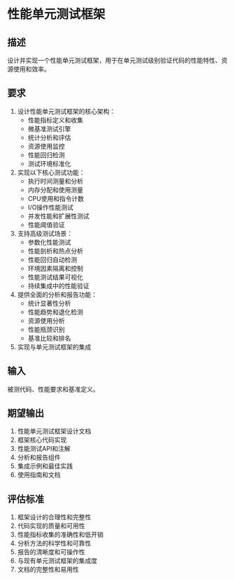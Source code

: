 # 性能单元测试框架

## 描述
设计并实现一个性能单元测试框架，用于在单元测试级别验证代码的性能特性、资源使用和效率。

## 要求
1. 设计性能单元测试框架的核心架构：
   - 性能指标定义和收集
   - 微基准测试引擎
   - 统计分析和评估
   - 资源使用监控
   - 性能回归检测
   - 测试环境标准化
2. 实现以下核心测试功能：
   - 执行时间测量和分析
   - 内存分配和使用测量
   - CPU使用和指令计数
   - I/O操作性能测试
   - 并发性能和扩展性测试
   - 性能阈值验证
3. 支持高级测试场景：
   - 参数化性能测试
   - 性能剖析和热点分析
   - 性能回归自动检测
   - 环境因素隔离和控制
   - 性能测试结果可视化
   - 持续集成中的性能验证
4. 提供全面的分析和报告功能：
   - 统计显著性分析
   - 性能趋势和退化检测
   - 资源使用分析
   - 性能瓶颈识别
   - 基准比较和排名
5. 实现与单元测试框架的集成

## 输入
被测代码、性能要求和基准定义。

## 期望输出
1. 性能单元测试框架设计文档
2. 框架核心代码实现
3. 性能测试API和注解
4. 分析和报告组件
5. 集成示例和最佳实践
6. 使用指南和文档

## 评估标准
1. 框架设计的合理性和完整性
2. 代码实现的质量和可用性
3. 性能指标收集的准确性和低开销
4. 分析方法的科学性和可靠性
5. 报告的清晰度和可操作性
6. 与现有单元测试框架的集成度
7. 文档的完整性和易用性